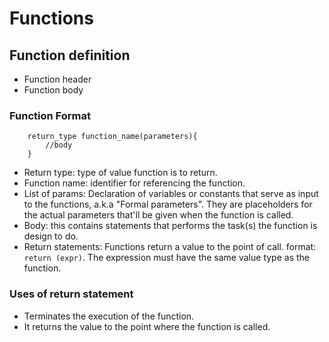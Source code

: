 # Functions

## Function definition

- Function header
- Function body

### Function Format

```
    return_type function_name(parameters){
        //body
    }
```

- Return type: type of value function is to return.
- Function name: identifier for referencing the function.
- List of params: Declaration of variables or constants that serve as input to the functions, a.k.a "Formal parameters". They are placeholders for the actual parameters that'll be given when the function is called.
- Body: this contains statements that performs the task(s) the function is design to do.
- Return statements: Functions return a value to the point of call. format: ```return (expr)```. The expression must have the same value type as the function.

### Uses of return statement

- Terminates the execution of the function.
- It returns the value to the point where the function is called.
